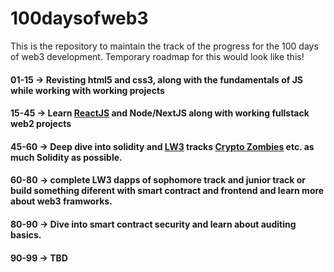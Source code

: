 # 100daysofweb3
This is the repository to maintain the track of the progress for the 100 days of web3 development. Temporary roadmap for this would look like this!

#### 01-15 -> Revisting html5 and css3, along with the fundamentals of JS while working with working projects
#### 15-45 -> Learn [ReactJS](https://scrimba.com/learn/learnreact/) and Node/NextJS along with working fullstack web2 projects
#### 45-60 -> Deep dive into solidity and [LW3](https://learnweb3.io/dashboard) tracks [Crypto Zombies](https://cryptozombies.io/) etc. as much Solidity as possible.
#### 60-80 -> complete LW3 dapps of sophomore track and junior track or build something diferent with smart contract and frontend and learn more about web3 framworks.
#### 80-90 -> Dive into smart contract security and learn about auditing basics.
#### 90-99 -> TBD
